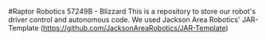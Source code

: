 #Raptor Robotics 57249B - Blizzard
This is a repository to store our robot's driver control and autonomous code. We used Jackson Area Robotics' JAR-Template (https://github.com/JacksonAreaRobotics/JAR-Template)
